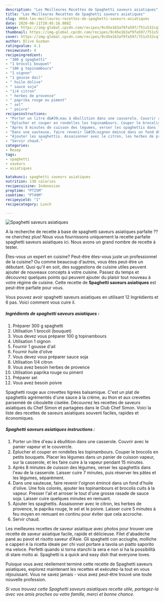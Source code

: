 ```yaml
---
description: "Les Meilleures Recettes de Spaghetti saveurs asiatiques"
title: "Les Meilleures Recettes de Spaghetti saveurs asiatiques"
slug: 4664-les-meilleures-recettes-de-spaghetti-saveurs-asiatiques
date: 2020-06-11T20:45:16.888Z
image: https://img-global.cpcdn.com/recipes/9c45e163af9fa597/751x532cq70/spaghetti-saveurs-asiatiques-photo-principale-de-la-recette.jpg
thumbnail: https://img-global.cpcdn.com/recipes/9c45e163af9fa597/751x532cq70/spaghetti-saveurs-asiatiques-photo-principale-de-la-recette.jpg
cover: https://img-global.cpcdn.com/recipes/9c45e163af9fa597/751x532cq70/spaghetti-saveurs-asiatiques-photo-principale-de-la-recette.jpg
author: Olive Guzman
ratingvalue: 4.1
reviewcount: 4
recipeingredient:
- "300 g spaghetti"
- "1 brocoli bouquet"
- "100 g topinambours"
- "1 oignon"
- "1 gousse dail"
- " huile dolive"
- " sauce soja"
- "1/4 citron"
- " herbes de provence"
- " paprika rouge ou piment"
- " sel"
- " poivre"
recipeinstructions:
- "Porter un litre d&#39;eau à ébullition dans une casserole. Couvrir avec le panier vapeur et le couvercle."
- "Eplucher et couper en rondelles les topinambours. Couper le brocolis en petits bouquets. Placer les légumes dans un panier de cuisson vapeur, sur la casserole, et les faire cuire à la vapeur pendant 15 minutes."
- "Après 8 minutes de cuisson des légumes, verser les spaghettis dans l&#39;eau de la casserole. Laisser cuire 7 minutes, puis réserver les pâtes et les légumes, séparément."
- "Dans une sauteuse, faire revenir l&#39;oignon émincé dans un fond d&#39;huile d&#39;olive. Une fois colorés, ajouter les topinambours et brocolis cuits à la vapeur. Presser l&#39;ail et arroser le tout d&#39;une grosse rasade de sauce soja. Laisser cuire quelques minutes en remuant."
- "Ajouter les spaghettis. Assaisonner avec le citron, les herbes de provence, le paprika rouge, le sel et le poivre. Laisser cuire 5 minutes à feu moyen en remuant en continu pour éviter que cela accroche."
- "Servir chaud."
categories:
- Resep
tags:
- spaghetti
- saveurs
- asiatiques

katakunci: spaghetti saveurs asiatiques 
nutrition: 138 calories
recipecuisine: Indonesian
preptime: "PT25M"
cooktime: "PT49M"
recipeyield: "1"
recipecategory: Lunch

---
```



![Spaghetti saveurs asiatiques](https://img-global.cpcdn.com/recipes/9c45e163af9fa597/751x532cq70/spaghetti-saveurs-asiatiques-photo-principale-de-la-recette.jpg)

A la recherche de recette à base de spaghetti saveurs asiatiques parfaite ?? ne cherchez plus! Nous vous fournissons uniquement la recette parfaite spaghetti saveurs asiatiques ici. Nous avons un grand nombre de recette à tester.

Êtes-vous un expert en cuisine? Peut-être êtes-vous juste un professionnel de la cuisine? Ou comme beaucoup d'autres, vous êtes peut-être un débutant. Quoi qu'il en soit, des suggestions de cuisine utiles peuvent ajouter de nouveaux concepts à votre cuisine. Passez du temps et découvrez quelques points qui peuvent ajouter du plaisir tout nouveau à votre régime de cuisine. Cette recette de <strong> Spaghetti saveurs asiatiques </strong> est peut-être parfaite pour vous.

<!--inarticleads1-->

Vous pouvez avoir spaghetti saveurs asiatiques en utilisant 12 Ingrédients et 6 pas. Voici comment vous cuire il.

##### Ingrédients de spaghetti saveurs asiatiques :

1. Préparer 300 g spaghetti
1. Utilisation 1 brocoli (bouquet)
1. Vous devez vous préparer 100 g topinambours
1. Utilisation 1 oignon
1. Fournir 1 gousse d&#39;ail
1. Fournir  huile d&#39;olive
1. Vous devez vous préparer  sauce soja
1. Utilisation 1/4 citron
1. Vous avez besoin  herbes de provence
1. Utilisation  paprika rouge ou piment
1. Préparer  sel
1. Vous avez besoin  poivre


Spaghetti rouge aux crevettes tigrées balsamique. C&#39;est un plat de spaghettis agrémentés d&#39;une sauce à la crème, au thon et aux crevettes parseméé de ciboulette ciselée. Découvrez les recettes de saveurs asiatiques du Chef Simon et partagées dans le Club Chef Simon. Voici la liste des recettes de saveurs asiatiques souvent faciles, rapides et économiques. 

<!--inarticleads2-->

##### Spaghetti saveurs asiatiques instructions :

1. Porter un litre d&#39;eau à ébullition dans une casserole. Couvrir avec le panier vapeur et le couvercle.
1. Eplucher et couper en rondelles les topinambours. Couper le brocolis en petits bouquets. Placer les légumes dans un panier de cuisson vapeur, sur la casserole, et les faire cuire à la vapeur pendant 15 minutes.
1. Après 8 minutes de cuisson des légumes, verser les spaghettis dans l&#39;eau de la casserole. Laisser cuire 7 minutes, puis réserver les pâtes et les légumes, séparément.
1. Dans une sauteuse, faire revenir l&#39;oignon émincé dans un fond d&#39;huile d&#39;olive. Une fois colorés, ajouter les topinambours et brocolis cuits à la vapeur. Presser l&#39;ail et arroser le tout d&#39;une grosse rasade de sauce soja. Laisser cuire quelques minutes en remuant.
1. Ajouter les spaghettis. Assaisonner avec le citron, les herbes de provence, le paprika rouge, le sel et le poivre. Laisser cuire 5 minutes à feu moyen en remuant en continu pour éviter que cela accroche.
1. Servir chaud.


Les meilleures recettes de saveur asiatique avec photos pour trouver une recette de saveur asiatique facile, rapide et délicieuse. Filet d&#39;abadèche pané au pavot et risotto saveur d&#39;Asie. Gli spaghetti con acciughe, molliche e capperi è la ricetta ideale per chi vuol portare a tavola un piatto saporito ma veloce. Perfetti quando si torna stanchi la sera e non si ha la possibilità di stare molto ai. Spaghetti is a quick and easy dish that everyone loves. 

<!--inarticleads1-->

<p>
Puisque vous avez réellement terminé cette recette de Spaghetti saveurs asiatiques, explorez maintenant les recettes et exécutez-la tout en vous réjouissant. Vous ne savez jamais - vous avez peut-être trouvé une toute nouvelle profession.
</p>

<p>
<i>Si vous trouvez cette Spaghetti saveurs asiatiques recette utile, partagez-la avec vos amis proches ou votre famille, merci et bonne chance.</i>
</p>

